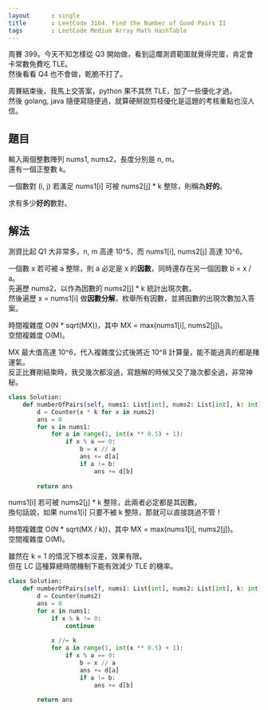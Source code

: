 ```yaml
---
layout      : single
title       : LeetCode 3164. Find the Number of Good Pairs II
tags        : LeetCode Medium Array Math HashTable
---
```

周賽 399。今天不知怎樣從 Q3 開始做，看到這爛測資範圍就覺得完蛋，肯定會卡常數免費吃 TLE。  
然後看看 Q4 也不會做，乾脆不打了。  

周賽結束後，我馬上交答案，python 果不其然 TLE，加了一些優化才過。  
然後 golang, java 隨便寫隨便過，就算硬掰說剪枝優化是這題的考核重點也沒人信。  

## 題目

輸入兩個整數陣列 nums1, nums2，長度分別是 n, m。  
還有一個正整數 k。  

一個數對 (i, j) 若滿足 nums1[i] 可被 nums2[j] \* k 整除，則稱為**好的**。  

求有多少**好的**數對。  

## 解法

測資比起 Q1 大非常多，n, m 高達 10^5，而 nums1[i], nums2[j] 高達 10^6。  

一個數 x 若可被 a 整除，則 a 必定是 x 的**因數**，同時還存在另一個因數 b = x / a。  
先遍歷 nums2，以作為因數的 nums2[j] \* k 統計出現次數。  
然後遍歷 x = nums1[i] 做**因數分解**，枚舉所有因數，並將因數的出現次數加入答案。  

時間複雜度 O(N \* sqrt(MX))，其中 MX = max(nums1[i], nums2[j])。  
空間複雜度 O(M)。  

MX 最大值高達 10^6，代入複雜度公式後將近 10^8 計算量，能不能過真的都是賭運氣。  
反正比賽剛結束時，我交幾次都沒過，寫題解的時候又交了幾次都全過，非常神秘。  

```python
class Solution:
    def numberOfPairs(self, nums1: List[int], nums2: List[int], k: int) -> int:
        d = Counter(x * k for x in nums2)
        ans = 0
        for x in nums1:
            for a in range(1, int(x ** 0.5) + 1):
                if x % a == 0:
                    b = x // a
                    ans += d[a]
                    if a != b:
                        ans += d[b]
                
        return ans
```

nums1[i] 若可被 nums2[j] \* k 整除，此兩者必定都是其因數。  
換句話說，如果 nums1[i] 只要不被 k 整除，那就可以直接跳過不管！  

時間複雜度 O(N \* sqrt(MX / k))，其中 MX = max(nums1[i], nums2[j])。  
空間複雜度 O(M)。  

雖然在 k = 1 的情況下根本沒差，效果有限。  
但在 LC 這種算總時間機制下能有效減少 TLE 的機率。  

```python
class Solution:
    def numberOfPairs(self, nums1: List[int], nums2: List[int], k: int) -> int:
        d = Counter(nums2)
        ans = 0
        for x in nums1:
            if x % k != 0:
                continue
                
            x //= k
            for a in range(1, int(x ** 0.5) + 1):
                if x % a == 0:
                    b = x // a
                    ans += d[a]
                    if a != b:
                        ans += d[b]
                
        return ans
```
